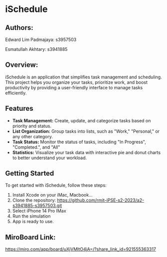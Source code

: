 # iSchedule

## Authors:
Edward Lim Padmajaya: s3957503

Esmatullah Akhtary: s3941885 

## Overview:
iSchedule is an application that simplifies task management and scheduling. This project helps you organize your tasks, prioritize work, and boost productivity by providing a user-friendly interface to manage tasks efficiently.
## Features
- **Task Management:** Create, update, and categorize tasks based on priority and status.
- **List Organization:** Group tasks into lists, such as "Work," "Personal," or any other category.
- **Task Status:** Monitor the status of tasks, including "In Progress", "Completed.", and "All"
- **Statistics:** Visualize your task data with interactive pie and donut charts to better understand your workload.

## Getting Started
To get started with iSchedule, follow these steps:
1. Install Xcode on your iMac, Macbook...
2. Clone the repository:
   https://github.com/rmit-iPSE-s2-2023/a2-s3941885-s3957503.git
3. Select iPhone 14 Pro IMax
4. Run the simulation
5. App is ready to use.

## MiroBoard Link:
https://miro.com/app/board/uXjVMltO4jA=/?share_link_id=921555363317
